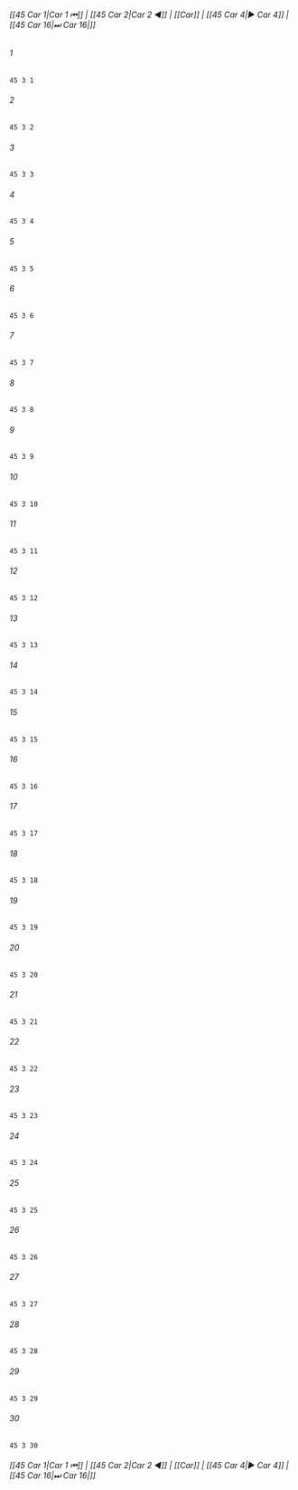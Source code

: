 
###### [[45 Car 1|Car 1 ⏮]] | [[45 Car 2|Car 2 ◀]] | [[Car]] | [[45 Car 4|▶ Car 4]] | [[45 Car 16|⏭ Car 16|]]

###### 1
``` verse
45 3 1 
```
###### 2
``` verse
45 3 2 
```
###### 3
``` verse
45 3 3 
```
###### 4
``` verse
45 3 4 
```
###### 5
``` verse
45 3 5 
```
###### 6
``` verse
45 3 6 
```
###### 7
``` verse
45 3 7 
```
###### 8
``` verse
45 3 8 
```
###### 9
``` verse
45 3 9 
```
###### 10
``` verse
45 3 10 
```
###### 11
``` verse
45 3 11 
```
###### 12
``` verse
45 3 12 
```
###### 13
``` verse
45 3 13 
```
###### 14
``` verse
45 3 14 
```
###### 15
``` verse
45 3 15 
```
###### 16
``` verse
45 3 16 
```
###### 17
``` verse
45 3 17 
```
###### 18
``` verse
45 3 18 
```
###### 19
``` verse
45 3 19 
```
###### 20
``` verse
45 3 20 
```
###### 21
``` verse
45 3 21 
```
###### 22
``` verse
45 3 22 
```
###### 23
``` verse
45 3 23 
```
###### 24
``` verse
45 3 24 
```
###### 25
``` verse
45 3 25 
```
###### 26
``` verse
45 3 26 
```
###### 27
``` verse
45 3 27 
```
###### 28
``` verse
45 3 28 
```
###### 29
``` verse
45 3 29 
```
###### 30
``` verse
45 3 30 
```

###### [[45 Car 1|Car 1 ⏮]] | [[45 Car 2|Car 2 ◀]] | [[Car]] | [[45 Car 4|▶ Car 4]] | [[45 Car 16|⏭ Car 16|]]

